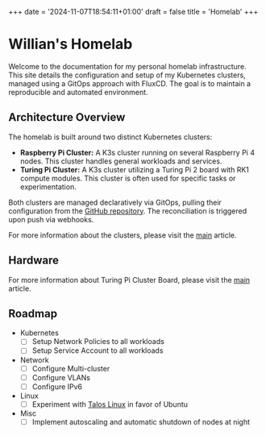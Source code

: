 +++
date = '2024-11-07T18:54:11+01:00'
draft = false
title = 'Homelab'
+++

# Willian's Homelab

Welcome to the documentation for my personal homelab infrastructure. This site details the configuration and setup of my Kubernetes clusters, managed using a GitOps approach with FluxCD. The goal is to maintain a reproducible and automated environment.

## Architecture Overview

The homelab is built around two distinct Kubernetes clusters:

*   **Raspberry Pi Cluster:** A K3s cluster running on several Raspberry Pi 4 nodes. This cluster handles general workloads and services.
*   **Turing Pi Cluster:** A K3s cluster utilizing a Turing Pi 2 board with RK1 compute modules. This cluster is often used for specific tasks or experimentation.

Both clusters are managed declaratively via GitOps, pulling their configuration from the [GitHub repository](https://github.com/willianpaixao/homelab). The reconciliation is triggered upon push via webhooks.

For more information about the clusters, please visit the [main](kubernetes) article.

## Hardware

For more information about Turing Pi Cluster Board, please visit the [main](turingpi) article.

## Roadmap

- Kubernetes
  - [ ] Setup Network Policies to all workloads
  - [ ] Setup Service Account to all workloads

- Network
  - [ ] Configure Multi-cluster
  - [ ] Configure VLANs
  - [ ] Configure IPv6
- Linux
  - [ ] Experiment with [Talos Linux](https://www.siderolabs.com/platform/talos-os-for-kubernetes/) in favor of Ubuntu
- Misc
  - [ ] Implement autoscaling and automatic shutdown of nodes at night
